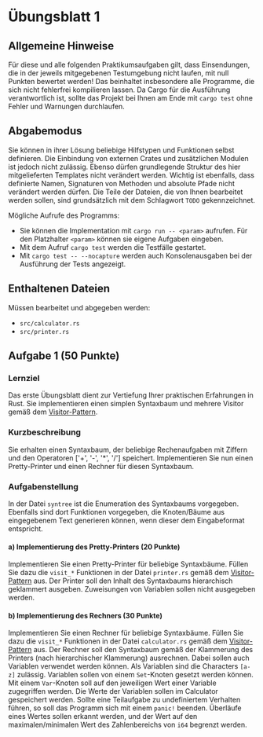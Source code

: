 # Übungsblatt 1

## Allgemeine Hinweise

Für diese und alle folgenden Praktikumsaufgaben gilt, dass Einsendungen, die in der jeweils mitgegebenen Testumgebung nicht laufen, mit null Punkten bewertet werden! Das beinhaltet insbesondere alle Programme, die sich nicht fehlerfrei kompilieren lassen. Da Cargo für die Ausführung verantwortlich ist, sollte das Projekt bei Ihnen am Ende mit `cargo test` ohne Fehler und Warnungen durchlaufen.

## Abgabemodus

Sie können in ihrer Lösung beliebige Hilfstypen und Funktionen selbst definieren. Die Einbindung von externen Crates und zusätzlichen Modulen ist jedoch nicht zulässig. Ebenso dürfen grundlegende Struktur des hier mitgelieferten Templates nicht verändert werden. Wichtig ist ebenfalls, dass definierte Namen, Signaturen von Methoden und absolute Pfade nicht verändert werden dürfen. Die Teile der Dateien, die von Ihnen bearbeitet werden sollen, sind grundsätzlich mit dem Schlagwort `TODO` gekennzeichnet.

Mögliche Aufrufe des Programms:
- Sie können die Implementation mit `cargo run -- <param>` aufrufen. Für den Platzhalter `<param>` können sie eigene Aufgaben eingeben.
- Mit dem Aufruf `cargo test` werden die Testfälle gestartet.
- Mit `cargo test -- --nocapture` werden auch Konsolenausgaben bei der Ausführung der Tests angezeigt.

## Enthaltenen Dateien

Müssen bearbeitet und abgegeben werden:
- `src/calculator.rs`
- `src/printer.rs`

## Aufgabe 1 (50 Punkte)

### Lernziel

Das erste Übungsblatt dient zur Vertiefung Ihrer praktischen Erfahrungen in Rust. Sie implementieren einen simplen Syntaxbaum und mehrere Visitor gemäß dem [Visitor-Pattern](https://rust-unofficial.github.io/patterns/patterns/behavioural/visitor.html).

### Kurzbeschreibung

Sie erhalten einen Syntaxbaum, der beliebige Rechenaufgaben mit Ziffern und den Operatoren ['+', '-', '*', '/'] speichert. Implementieren Sie nun einen Pretty-Printer und einen Rechner für diesen Syntaxbaum.

### Aufgabenstellung

In der Datei `syntree` ist die Enumeration des Syntaxbaums vorgegeben. Ebenfalls sind dort Funktionen vorgegeben, die Knoten/Bäume aus eingegebenem Text generieren können, wenn dieser dem Eingabeformat entspricht.

#### a) Implementierung des Pretty-Printers (20 Punkte)

Implementieren Sie einen Pretty-Printer für beliebige Syntaxbäume. Füllen Sie dazu die `visit_*` Funktionen in der Datei `printer.rs` gemäß dem [Visitor-Pattern](https://rust-unofficial.github.io/patterns/patterns/behavioural/visitor.html) aus. Der Printer soll den Inhalt des Syntaxbaums hierarchisch geklammert ausgeben. Zuweisungen von Variablen sollen nicht ausgegeben werden.

#### b) Implementierung des Rechners (30 Punkte)

Implementieren Sie einen Rechner für beliebige Syntaxbäume. Füllen Sie dazu die `visit_*` Funktionen in der Datei `calculator.rs` gemäß dem [Visitor-Pattern](https://rust-unofficial.github.io/patterns/patterns/behavioural/visitor.html) aus. Der Rechner soll den Syntaxbaum gemäß der Klammerung des Printers (nach hierarchischer Klammerung) ausrechnen. Dabei sollen auch Variablen verwendet werden können. Als Variablen sind die Characters `[a-z]` zulässig. Variablen sollen von einem `Set`-Knoten gesetzt werden können. Mit einem `Var`-Knoten soll auf den jeweiligen Wert einer Variable zugegriffen werden. Die Werte der Variablen sollen im Calculator gespeichert werden. Sollte eine Teilaufgabe zu undefiniertem Verhalten führen, so soll das Programm sich mit einem `panic!` beenden. Überläufe eines Wertes sollen erkannt werden, und der Wert auf den maximalen/minimalen Wert des Zahlenbereichs von `i64` begrenzt werden.

